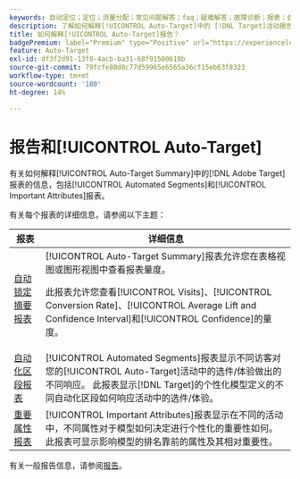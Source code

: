 ```yaml
---
keywords: 自动定位；定位；流量分配；常见问题解答；faq；疑难解答；故障诊断；报表；自动定位摘要报表；摘要报表；自动化区段；重要属性
description: 了解如何解释[!UICONTROL Auto-Target]中的 [!DNL Target]活动报告。
title: 如何解释[!UICONTROL Auto-Target]报告？
badgePremium: label="Premium" type="Positive" url="https://experienceleague.adobe.com/docs/target/using/introduction/intro.html?lang=zh-Hans#premium newtab=true" tooltip="查看Target Premium中包含的内容。"
feature: Auto-Target
exl-id: df3f2d91-13f8-4acb-ba31-68f91500610b
source-git-commit: 79fcfe80d8c77d59965e6565a36cf15eb63f8323
workflow-type: tm+mt
source-wordcount: '180'
ht-degree: 14%

---
```


# 报告和[!UICONTROL Auto-Target]

有关如何解释[!UICONTROL Auto-Target Summary]中的[!DNL Adobe Target]报表的信息，包括[!UICONTROL Automated Segments]和[!UICONTROL Important Attributes]报表。

有关每个报表的详细信息，请参阅以下主题：

| 报表 | 详细信息 |
| --- | --- |
| [自动锁定摘要报表](/help/main/c-reports/personalization-reports/auto-target-summary-report.md) | [!UICONTROL Auto-Target Summary]报表允许您在表格视图或图形视图中查看报表量度。<P>此报表允许您查看[!UICONTROL Visits]、[!UICONTROL Conversion Rate]、[!UICONTROL Average Lift and Confidence Interval]和[!UICONTROL Confidence]的量度。 |
| [自动化区段报表](/help/main/c-reports/c-personalization-insights-reports/automated-segments-report.md) | [!UICONTROL Automated Segments]报表显示不同访客对您的[!UICONTROL Auto-Target]活动中的选件/体验做出的不同响应。 此报表显示[!DNL Target]的个性化模型定义的不同自动化区段如何响应活动中的选件/体验。 |
| [重要属性报表](/help/main/c-reports/c-personalization-insights-reports/important-attributes-report.md) | [!UICONTROL Important Attributes]报表显示在不同的活动中，不同属性对于模型如何决定进行个性化的重要性如何。 此报表可显示影响模型的排名靠前的属性及其相对重要性。 |

有关一般报告信息，请参阅[报告](/help/main/c-reports/reports.md)。
